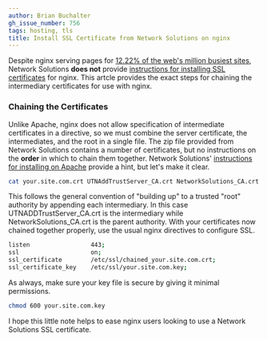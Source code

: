 ```yaml
---
author: Brian Buchalter
gh_issue_number: 756
tags: hosting, tls
title: Install SSL Certificate from Network Solutions on nginx
---
```


Despite nginx serving pages for [12.22% of the web's million busiest sites](http://news.netcraft.com/archives/2012/11/01/november-2012-web-server-survey.html), Network Solutions **does not** provide [instructions for installing SSL certificates](http://www.networksolutions.com/support/nsprotect-secure-ssl-topics/) for nginx. This artcle provides the exact steps for chaining the intermediary certificates for use with nginx.

### Chaining the Certificates

Unlike Apache, nginx does not allow specification of intermediate certificates in a directive, so we must combine the server certificate, the intermediates, and the root in a single file. The zip file provided from Network Solutions contains a number of certificates, but no instructions on the **order** in which to chain them together. Network Solutions' [instructions for installing on Apache](http://www.networksolutions.com/support/installation-of-an-ev-ssl-certificate-on-apache-mod-ssl-openssl/) provide a hint, but let's make it clear.

```bash
cat your.site.com.crt UTNAddTrustServer_CA.crt NetworkSolutions_CA.crt > chained_your.site.com.crt
```

This follows the general convention of "building up" to a trusted "root" authority by appending each intermediary. In this case UTNADDTrustServer_CA.crt is the intermediary while NetworkSolutions_CA.crt is the parent authority. With your certificates now chained together properly, use the usual nginx directives to configure SSL.

```bash
listen                 443;
ssl                    on;
ssl_certificate        /etc/ssl/chained_your.site.com.crt;
ssl_certificate_key    /etc/ssl/your.site.com.key;
```

As always, make sure your key file is secure by giving it minimal permissions.

```bash
chmod 600 your.site.com.key
```

I hope this little note helps to ease nginx users looking to use a Network Solutions SSL certificate.
